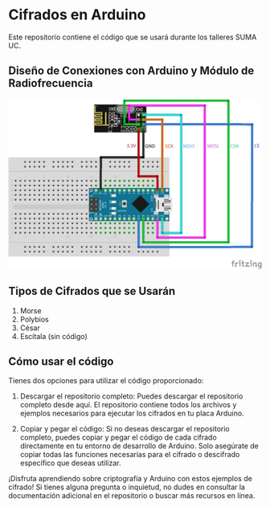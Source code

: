 # Cifrados en Arduino
Este repositorio contiene el código que se usará durante los talleres SUMA UC.

## Diseño de Conexiones con Arduino y Módulo de Radiofrecuencia
![connection](conn.png)

## Tipos de Cifrados que se Usarán
1. Morse
2. Polybios
3. César
4. Escítala (sin código)

## Cómo usar el código
Tienes dos opciones para utilizar el código proporcionado:

1. Descargar el repositorio completo: Puedes descargar el repositorio completo desde aquí. El repositorio contiene todos los archivos y ejemplos necesarios para ejecutar los cifrados en tu placa Arduino.

2. Copiar y pegar el código: Si no deseas descargar el repositorio completo, puedes copiar y pegar el código de cada cifrado directamente en tu entorno de desarrollo de Arduino. Solo asegúrate de copiar todas las funciones necesarias para el cifrado o descifrado específico que deseas utilizar.

¡Disfruta aprendiendo sobre criptografía y Arduino con estos ejemplos de cifrado! Si tienes alguna pregunta o inquietud, no dudes en consultar la documentación adicional en el repositorio o buscar más recursos en línea.
